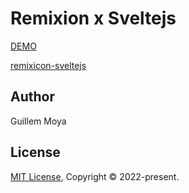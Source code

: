 # Remixion x Sveltejs

[DEMO](https://remixicon-sveltejs-demo.vercel.app/)

[remixicon-sveltejs](https://github.com/wimogas/remixicon-sveltejs)

## Author
Guillem Moya

## License
[MIT License](./LICENSE), Copyright © 2022-present.